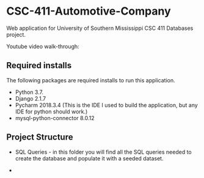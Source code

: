 # CSC-411-Automotive-Company
Web application for University of Southern Mississippi CSC 411 Databases project.

Youtube video walk-through:


## Required installs
The following packages are required installs to run this application. 
* Python 3.7.
* Django 2.1.7
* Pycharm 2018.3.4 (This is the IDE I used to build the application, but any IDE for python should work.)
* mysql-python-connector 8.0.12 

## Project Structure
* SQL Queries - in this folder you will find all the SQL queries needed to create the database and populate it with a seeded dataset. 

*
